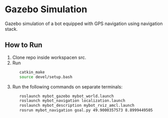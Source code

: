 # Gazebo Simulation
  Gazebo simulation of a bot equipped with GPS navigation using navigation stack.
  
## How to Run
   1. Clone repo inside workspacen src.
   2. Run
      ```bash
         catkin_make
         source devel/setup.bash
      ```
   3. Run the following commands on separate terminals:
      ```bash
         roslaunch mybot_gazebo mybot_world.launch
         roslaunch mybot_navigation localization.launch
         roslaunch mybot_description mybot_rviz_amcl.launch
         rosrun mybot_navigation goal.py 49.9000357573 8.8999449505
      ```

